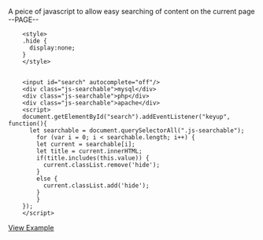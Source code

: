 A peice of javascript to allow easy searching of content on the current page
--PAGE--

        <style>
        .hide {
          display:none;
        }
        </style>


        <input id="search" autocomplete="off"/>
        <div class="js-searchable">mysql</div>
        <div class="js-searchable">php</div>
        <div class="js-searchable">apache</div>
        <script>
        document.getElementById("search").addEventListener("keyup", function(){
          let searchable = document.querySelectorAll(".js-searchable");
            for (var i = 0; i < searchable.length; i++) {
            let current = searchable[i]; 
            let title = current.innerHTML;  
            if(title.includes(this.value)) {
              current.classList.remove('hide');
            }
            else {
              current.classList.add('hide');
            }
            }
        });
        </script>
    
   [View Example](https://codepen.io/cshaw/pen/rNVmrwY)
